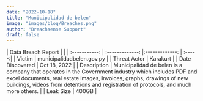 ```yaml
---
date: "2022-10-18"
title: "Municipalidad de belen"
image: "images/blog/Breaches.png"
author: "Breachsense Support"
draft: false
---
```


| Data Breach Report           |              | 
| :-----------: | :-------------:     |:-------------:    | :-----:|
| Victim      | municipalidadbelen.gov.py      | 
| Threat Actor      | Karakurt      | 
| Date Discovered      | Oct 18, 2022      | 
| Description      | Municipalidad de belen is a company that operates in the Government industry which includes PDF and excel documents, real estate images, invoices, graphs, drawings of new buildings, videos from detentions and registration of protocols, and much more others.       | 
| Leak Size      | 400GB      | 

